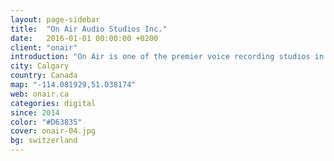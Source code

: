 ```yaml
---
layout: page-sidebar
title:  "On Air Audio Studios Inc."
date:   2016-01-01 00:00:00 +0200
client: "onair"
introduction: "On Air is one of the premier voice recording studios in North America."
city: Calgary
country: Canada
map: "-114.081929,51.038174"
web: onair.ca
categories: digital
since: 2014
color: "#D63835"
cover: onair-04.jpg
bg: switzerland
---
```

